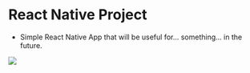 # React Native Project
- Simple React Native App that will be useful for... something... in the future.

![](https://png.monster/wp-content/uploads/2022/03/png.monster-97-370x370.png)
